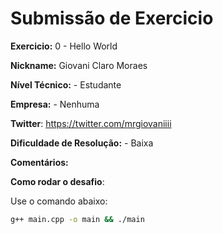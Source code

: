 # Submissão de Exercicio

**Exercicio:** 0 - Hello World

**Nickname:** Giovani Claro Moraes

**Nível Técnico:** - Estudante

**Empresa:** - Nenhuma

**Twitter**: https://twitter.com/mrgiovaniiii

**Dificuldade de Resolução:** - Baixa

**Comentários:** 

**Como rodar o desafio**: 

Use o comando abaixo: 
```bash
g++ main.cpp -o main && ./main 
```
